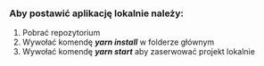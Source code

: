 ### Aby postawić aplikację lokalnie należy:

1. Pobrać repozytorium
2. Wywołać komendę ***yarn install*** w folderze głównym
3. Wywołać komendę ***yarn start*** aby zaserwować projekt lokalnie
